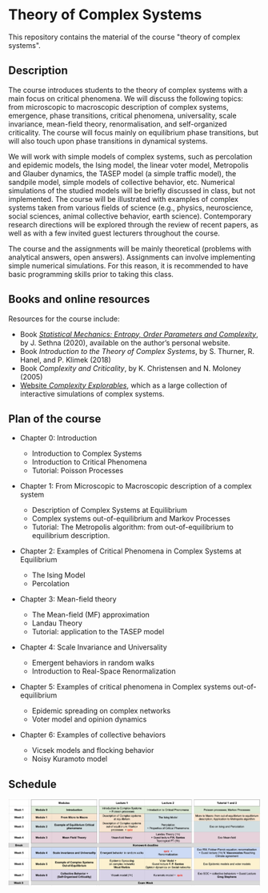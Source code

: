 # Theory of Complex Systems
This repository contains the material of the course "theory of complex systems".

## Description
The course introduces students to the theory of complex systems with a main focus on critical phenomena. We will discuss the following topics: from microscopic to macroscopic description of complex systems, emergence, phase transitions, critical phenomena, universality, scale invariance, mean-field theory, renormalisation, and self-organized criticality. The course will focus mainly on equilibrium phase transitions, but will also touch upon phase transitions in dynamical systems.

We will work with simple models of complex systems, such as percolation and epidemic models, the Ising model, the linear voter model, Metropolis and Glauber dynamics, the TASEP model (a simple traffic model), the sandpile model, simple models of collective behavior, etc. Numerical simulations of the studied models will be briefly discussed in class, but not implemented. The course will be illustrated with examples of complex systems taken from various fields of science (e.g., physics, neuroscience, social sciences, animal collective behavior, earth science). Contemporary research directions will be explored through the review of recent papers, as well as with a few invited guest lecturers throughout the course.

The course and the assignments will be mainly theoretical (problems with analytical answers, open answers). Assignments can involve implementing simple numerical simulations. For this reason, it is recommended to have basic programming skills prior to taking this class.

## Books and online resources
Resources for the course include:

 - Book [*Statistical Mechanics: Entropy, Order Parameters and Complexity*](https://sethna.lassp.cornell.edu/menu_teaching), by J. Sethna (2020), available on the author’s personal website.
 - Book *Introduction to the Theory of Complex Systems*, by S. Thurner, R. Hanel, and P. Klimek (2018)
 - Book *Complexity and Criticality*, by K. Christensen and N. Moloney (2005)
 - [Website *Complexity Explorables*](https://www.complexity-explorables.org/), which as a large collection of interactive simulations of complex systems.

## Plan of the course

 - Chapter 0: Introduction
    - Introduction to Complex Systems
    - Introduction to Critical Phenomena
    - Tutorial: Poisson Processes 

 - Chapter 1: From Microscopic to Macroscopic description of a complex system
    - Description of Complex Systems at Equilibrium
    - Complex systems out-of-equilibrium and Markov Processes
    - Tutorial: The Metropolis algorithm: from out-of-equilibrium to equilibrium description.

 - Chapter 2: Examples of Critical Phenomena in Complex Systems at Equilibrium
    - The Ising Model
    - Percolation

 - Chapter 3: Mean-field theory
    - The Mean-field (MF) approximation
    - Landau Theory
    - Tutorial: application to the TASEP model

 - Chapter 4: Scale Invariance and Universality
    - Emergent behaviors in random walks
    - Introduction to Real-Space Renormalization
      
 - Chapter 5: Examples of critical phenomena in Complex systems out-of-equilibrium
    - Epidemic spreading on complex networks
    - Voter model and opinion dynamics

 - Chapter 6: Examples of collective behaviors
    - Vicsek models and flocking behavior
    - Noisy Kuramoto model

 ## Schedule

![Schedule](https://github.com/clelidm/Theory-of-Complex-Systems-UvA/blob/main/Schedule.png)


